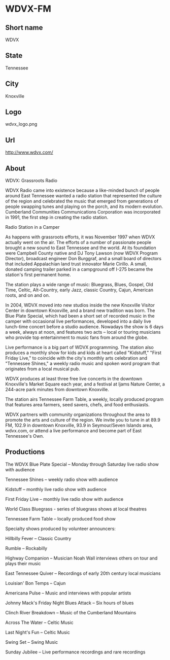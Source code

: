 # WDVX-FM

## Short name

WDVX

## State

Tennessee

## City

Knoxville

## Logo

wdvx\_logo.png

## Url

http://www.wdvx.com/

## About

WDVX:  Grassroots Radio

WDVX Radio came into existence because a
like-minded bunch of people around East Tennessee wanted a radio station that
represented the culture of the region and celebrated the music that emerged from
generations of people swapping tunes and playing on the porch, and its modern
evolution.  Cumberland Communities Communications Corporation was incorporated
in 1991, the first step in creating the radio station.  

Radio Station in a Camper


As happens with grassroots efforts, it was November 1997 when WDVX actually
went on the air.  The efforts of a number of passionate people brought a new sound
to East Tennessee and the world.  At its foundation were Campbell County native
and DJ Tony Lawson (now WDVX Program Director), broadcast engineer Don Burggraf,
and a small board of directors that included Appalachian land trust innovator
Marie Cirillo. A small, donated camping trailer parked in a campground off I-275
became the station's first permanent home.  

The station plays a wide range of
music:  Bluegrass, Blues, Gospel, Old Time, Celtic, Alt-Country, early Jazz, classic
Country, Cajun, American roots, and on and on. 

In 2004, WDVX moved into new
studios inside the new Knoxville Visitor Center in downtown Knoxville, and a brand
new tradition was born.   The Blue Plate Special, which had been a short set of
recorded music in the camper with occasional live performances, developed into
a daily live lunch-time concert before a studio audience.  Nowadays the show is
6 days a week, always at noon, and features two acts – local or touring musicians
who provide top entertainment to music fans from around the globe. 

Live performance
is a big part of WDVX programming.  The station also produces a monthly show for
kids and kids at heart called "Kidstuff," "First Friday Live," to coincide with
the city's monthly arts celebration and "Tennessee Shines," a weekly radio music
and spoken word program that originates from a local musical pub.  

WDVX produces
at least three free live concerts in the downtown Knoxville's Market Square each
year, and a festival at Ijams Nature Center, a 244-acre park minutes from downtown
Knoxville.  

The station airs Tennessee Farm Table, a weekly, locally produced
program that features area farmers, seed savers, chefs, and food enthusiasts.

WDVX partners with community organizations throughout the area to promote
the arts and culture of the region.  We invite you to tune in at 89.9 FM, 102.9
in downtown Knoxville, 93.9 in Seymour/Seven Islands area, wdvx.com, or attend
a live performance and become part of East Tennessee's Own. 


## Productions

The WDVX Blue Plate Special – Monday through Saturday live radio
show with audience

Tennessee Shines – weekly radio show with audience

Kidstuff
– monthly live radio show with audience

First Friday Live – monthly live radio
show with audience

World Class Bluegrass  - series of bluegrass shows at local
theatres

Tennessee Farm Table – locally produced food show

Specialty shows produced
by volunteer announcers:

Hillbilly Fever – Classic Country

Rumble – Rockabilly

Highway Companion – Musician Noah Wall interviews others on tour and plays their music

East Tennessee Quiver – Recordings of early 20th century local musicians

Louisian' Bon Temps – Cajun

Americana Pulse – Music and interviews with popular artists

Johnny
Mack's Friday Night Blues Attack – Six hours of blues

Clinch River Breakdown
– Music of the Cumberland Mountains

Across The Water – Celtic Music 

Last Night's
Fun – Celtic Music 

Swing Set – Swing Music

Sunday Jubilee – Live performance
recordings and rare recordings 

